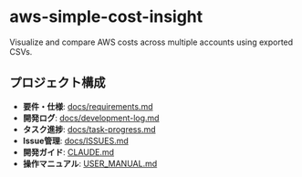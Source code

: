 # aws-simple-cost-insight
Visualize and compare AWS costs across multiple accounts using exported CSVs.

## プロジェクト構成
- **要件・仕様**: [docs/requirements.md](docs/requirements.md)
- **開発ログ**: [docs/development-log.md](docs/development-log.md)
- **タスク進捗**: [docs/task-progress.md](docs/task-progress.md)
- **Issue管理**: [docs/ISSUES.md](docs/ISSUES.md)
- **開発ガイド**: [CLAUDE.md](CLAUDE.md)
- **操作マニュアル**: [USER_MANUAL.md](USER_MANUAL.md)
